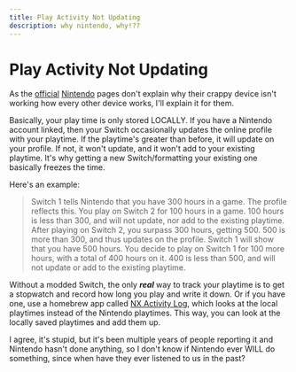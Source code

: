 ```yaml
---
title: Play Activity Not Updating
description: why nintendo, why!??
---
```


# Play Activity Not Updating

As the [official](https://en-americas-support.nintendo.com/app/answers/detail/a_id/28415/kw/play%20time) [Nintendo](https://www.nintendo.co.uk/Support/Nintendo-Switch/Troubleshooting/Play-Activity-Does-Not-Display-Correctly-1356493.html) pages don't explain why their crappy device isn't working how every other device works, I'll explain it for them.

Basically, your play time is only stored LOCALLY. If you have a Nintendo account linked, then your Switch occasionally updates the online profile with your playtime. If the playtime's greater than before, it will update on your profile. If not, it won't update, and it won't add to your existing playtime. It's why getting a new Switch/formatting your existing one basically freezes the time.

Here's an example:

> Switch 1 tells Nintendo that you have 300 hours in a game. The profile reflects this.
You play on Switch 2 for 100 hours in a game. 100 hours is less than 300, and will not update, nor add to the existing playtime.
After playing on Switch 2, you surpass 300 hours, getting 500. 500 is more than 300, and thus updates on the profile.
Switch 1 will show that you have 500 hours. You decide to play on Switch 1 for 100 more hours, with a total of 400 hours on it. 400 is less than 500, and will not update or add to the existing playtime.

Without a modded Switch, the only ***real*** way to track your playtime is to get a stopwatch and record how long you play and write it down. Or if you have one, use a homebrew app called [NX Activity Log](https://github.com/tallbl0nde/NX-Activity-Log), which looks at the local playtimes instead of the Nintendo playtimes. This way, you can look at the locally saved playtimes and add them up.

I agree, it's stupid, but it's been multiple years of people reporting it and Nintendo hasn't done anything, so I don't know if Nintendo ever WILL do something, since when have they ever listened to us in the past?
